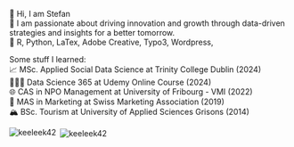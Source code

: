 👋 Hi, I am Stefan <br>
👀 I am passionate about driving innovation and growth through data-driven strategies and insights for a better tomorrow. <br>
💬 R, Python, LaTex, Adobe Creative, Typo3, Wordpress, 

Some stuff I learned:<br>
📈 MSc. Applied Social Data Science at Trinity College Dublin (2024)<br>
👨🏻‍💻 Data Science 365 at Udemy Online Course (2024)<br>
🌐 CAS in NPO Management at University of Fribourg - VMI (2022)<br>
🎯 MAS in Marketing at Swiss Marketing Association (2019)<br>
🏔️ BSc. Tourism at University of Applied Sciences Grisons (2014)<br>


<p><img align="left" src="https://github-readme-stats.vercel.app/api/top-langs?username=keeleek42&show_icons=true&locale=en&layout=compact" alt="keeleek42" /></p>

<p>&nbsp;<img align="center" src="https://github-readme-stats.vercel.app/api?username=keeleek42&show_icons=true&locale=en" alt="keeleek42" /></p>
